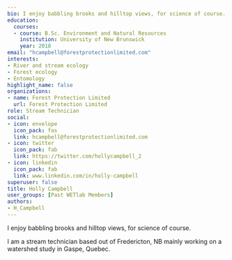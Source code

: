 ```yaml
--- 
bio: I enjoy babbling brooks and hilltop views, for science of course.
education:
  courses:
  - course: B.Sc. Environment and Natural Resources
    institution: University of New Brunswick
    year: 2018
email: "hcampbell@forestprotectionlimited.com"
interests:
- River and stream ecology
- Forest ecology
- Entomology
highlight_name: false
organizations:
- name: Forest Protection Limited
  url: Forest Protection Limited
role: Stream Technician
social:
- icon: envelope
  icon_pack: fas
  link: hcampbell@forestprotectionlimited.com
- icon: twitter
  icon_pack: fab
  link: https://twitter.com/hollycampbell_2
- icon: linkedin
  icon_pack: fab
  link: www.linkedin.com/in/holly-campbell
superuser: false
title: Holly Campbell
user_groups: [Past WETlab Members]
authors:
- H_Campbell
---
```




I enjoy babbling brooks and hilltop views, for science of course.

I am a stream technician based out of Fredericton, NB mainly working on a watershed study in Gaspe, Quebec.


